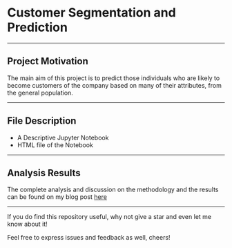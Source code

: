 # Customer Segmentation and Prediction

-------
## Project Motivation
The main aim of this project is to predict those individuals who are likely to become customers of the company based on many of their attributes, from the general population.

------

## File Description
* A Descriptive Jupyter Notebook
* HTML file of the Notebook

--------

## Analysis Results
The complete analysis and discussion on the methodology and the results can be found on my blog post [here](https://medium.com/@vinayak.sengupta/customer-segmentation-identifying-the-profit-among-the-loose-ends-6fe4d6279873?source=friends_link&sk=e5b315236895ba6eb0d67f17e978ec6a)

---

If you do find this repository useful, why not give a star and even let me know about it!

Feel free to express issues and feedback as well, cheers!

